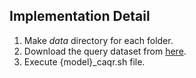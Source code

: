 ## Implementation Detail

1. Make _data_ directory for each folder.
2. Download the query dataset from [here](http://snap.stanford.edu/betae/KG_data.zip).
3. Execute {model}_caqr.sh file. 
